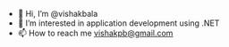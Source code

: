 - 👋 Hi, I’m @vishakbala
- 👀 I’m interested in application development using .NET
- 📫 How to reach me vishakpb@gmail.com

<!---
vishakbala/vishakbala is a ✨ special ✨ repository because its `README.md` (this file) appears on your GitHub profile.
You can click the Preview link to take a look at your changes.
--->

